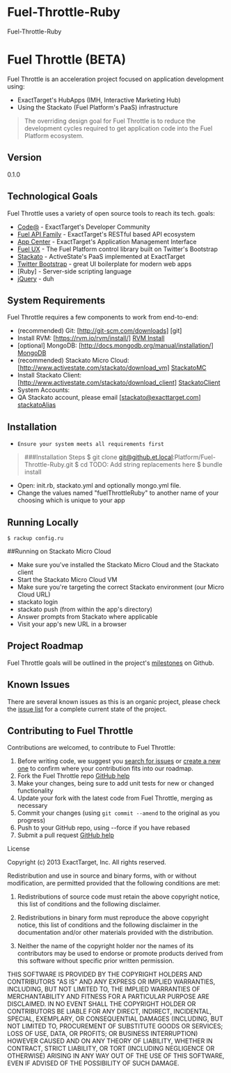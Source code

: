 Fuel-Throttle-Ruby
==============

Fuel-Throttle-Ruby

Fuel Throttle (BETA)
=========

Fuel Throttle is an acceleration project focused on application development using:

  - ExactTarget's HubApps (IMH, Interactive Marketing Hub)
  - Using the Stackato (Fuel Platform's PaaS) infrastructure

> The overriding design goal for Fuel Throttle
> is to reduce the development cycles required to 
> get application code into the Fuel Platform ecosystem. 

Version
-

0.1.0

Technological Goals
-----------

Fuel Throttle uses a variety of open source tools to reach its tech. goals:

* [Code@] - ExactTarget's Developer Community
* [Fuel API Family] - ExactTarget's RESTful based API ecosystem
* [App Center] - ExactTarget's Application Management Interface
* [Fuel UX] - The Fuel Platform control library built on Twitter's Bootstrap
* [Stackato] - ActiveState's PaaS implemented at ExactTarget
* [Twitter Bootstrap] - great UI boilerplate for modern web apps
* [Ruby] - Server-side scripting language
* [jQuery] - duh

System Requirements
--------------

Fuel Throttle requires a few components to work from end-to-end:

 * (recommended) Git: [http://git-scm.com/downloads] [git]
 * Install RVM: [https://rvm.io/rvm/install/] [RVM Install]
 * [optional] MongoDB: [http://docs.mongodb.org/manual/installation/] [MongoDB]
 * (recommended) Stackato Micro Cloud: [http://www.activestate.com/stackato/download_vm] [StackatoMC]
 * Install Stackato Client: [http://www.activestate.com/stackato/download_client] [StackatoClient]
* System Accounts:
 * QA Stackato account, please email [stackato@exacttarget.com] [stackatoAlias]

Installation
--------------
* `Ensure your system meets all requirements first`

> ###Installation Steps
>   $ git clone git@github.et.local:Platform/Fuel-Throttle-Ruby.git <YourAppName>
>   $ cd <YourAppName>
>   TODO: Add string replacements here
>   $ bundle install<br />

* Open: init.rb, stackato.yml and optionally mongo.yml file.
* Change the values named "fuelThrottleRuby" to another name of your choosing which is unique to your app

## Running Locally
    $ rackup config.ru

##Running on Stackato Micro Cloud
* Make sure you've installed the Stackato Micro Cloud and the Stackato client
* Start the Stackato Micro Cloud VM
* Make sure you're targeting the correct Stackato environment (our Micro Cloud URL)
*   stackato login
*   stackato push (from within the app's directory)
*   Answer prompts from Stackato where applicable
*   Visit your app's new URL in a browser

Project Roadmap
--------------
Fuel Throttle goals will be outlined in the project's [milestones] on Github.

Known Issues
--------------
There are several known issues as this is an organic project, please check the [issue list] for a complete current state of the project.

Contributing to Fuel Throttle
--------------
Contributions are welcomed, to contribute to Fuel Throttle:

1. Before writing code, we suggest you [search for issues](https://github.com/creatovisguru/NodeShellApp/issues?state=open) or [create a new one](https://github.com/creatovisguru/NodeShellApp/issues/new) to confirm where your contribution fits into our roadmap. 
1. Fork the Fuel Throttle repo [GitHub help](https://help.github.com/articles/fork-a-repo)
1. Make your changes, being sure to add unit tests for new or changed functionality
1. Update your fork with the latest code from Fuel Throttle, merging as necessary
1. Commit your changes (using `git commit --amend` to the original as you progress)
1. Push to your GitHub repo, using --force if you have rebased
1. Submit a pull request [GitHub help](https://help.github.com/articles/using-pull-requests)



  [Michael Clark]: https://github.com/MichaelAllenClark?tab=activity
  [@creatovisguru]: http://twitter.com/bdeanindy
  [@tkauble]: https://twitter.com/tkauble
  [@kellyjandrews]: https://twitter.com/kellyjandrews
  [RVM Install]: https://rvm.io/rvm/install/
  [Twitter Bootstrap]: http://twitter.github.com/bootstrap/
  [jQuery]: http://jquery.com  
  [App Center]: https://code.exacttarget.com/appcenter
  [Fuel UX]: https://code.exacttarget.com/devcenter/fuel-ux
  [Stackato]: http://www.activestate.com/stackato
  [Fuel API Family]: https://code.exacttarget.com/devcenter/fuel-api-family
  [Code@]: https://code.exacttarget.com/
  [issue list]: https://github.com/creatovisguru/NodeShellApp/issues
  [milestones]: https://github.com/creatovisguru/NodeShellApp/issues/milestones
  [MongoDB]: http://docs.mongodb.org/manual/installation/
  [StackatoMC]: http://www.activestate.com/stackato/download_vm
  [StackatoClient]: http://www.activestate.com/stackato/download_client
  [stackatoAlias]: mailto:stackato@exacttarget.com


License


Copyright (c) 2013 ExactTarget, Inc.
All rights reserved.

Redistribution and use in source and binary forms, with or without modification, are permitted provided that the following conditions are met:

1. Redistributions of source code must retain the above copyright notice, this list of conditions and the following disclaimer.

2. Redistributions in binary form must reproduce the above copyright notice, this list of conditions and the following disclaimer in the documentation and/or other materials provided with the distribution.

3. Neither the name of the copyright holder nor the names of its contributors may be used to endorse or promote products derived from this software without specific prior written permission.

THIS SOFTWARE IS PROVIDED BY THE COPYRIGHT HOLDERS AND CONTRIBUTORS "AS IS" AND ANY EXPRESS OR IMPLIED WARRANTIES, INCLUDING, BUT NOT LIMITED TO, THE IMPLIED WARRANTIES OF MERCHANTABILITY AND FITNESS FOR A PARTICULAR PURPOSE ARE DISCLAIMED. IN NO EVENT SHALL THE COPYRIGHT HOLDER OR CONTRIBUTORS BE LIABLE FOR ANY DIRECT, INDIRECT, INCIDENTAL, SPECIAL, EXEMPLARY, OR CONSEQUENTIAL DAMAGES (INCLUDING, BUT NOT LIMITED TO, PROCUREMENT OF SUBSTITUTE GOODS OR SERVICES; LOSS OF USE, DATA, OR PROFITS; OR BUSINESS INTERRUPTION) HOWEVER CAUSED AND ON ANY THEORY OF LIABILITY, WHETHER IN CONTRACT, STRICT LIABILITY, OR TORT (INCLUDING NEGLIGENCE OR OTHERWISE) ARISING IN ANY WAY OUT OF THE USE OF THIS SOFTWARE, EVEN IF ADVISED OF THE POSSIBILITY OF SUCH DAMAGE.
